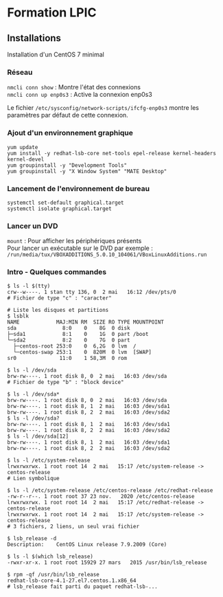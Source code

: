 # Formation LPIC  

## Installations  

Installation d'un CentOS 7 minimal  

### Réseau  

`nmcli conn show` : Montre l'état des connexions  
`nmcli conn up enp0s3` : Active la connexion enp0s3  

Le fichier `/etc/sysconfig/network-scripts/ifcfg-enp0s3` montre les paramètres par défaut de cette connexion.  

### Ajout d'un environnement graphique  

```shell
yum update
yum install -y redhat-lsb-core net-tools epel-release kernel-headers kernel-devel
yum groupinstall -y "Development Tools"
yum groupinstall -y "X Window System" "MATE Desktop"
```

### Lancement de l'environnement de bureau  

```shell
systemctl set-default graphical.target
systemctl isolate graphical.target
```

### Lancer un DVD  

`mount` : Pour afficher les périphériques présents  
Pour lancer un exécutable sur le DVD par exemple : `/run/media/tux/VBOXADDITIONS_5.0.10_104061/VBoxLinuxAdditions.run`  

### Intro - Quelques commandes  

```shell
$ ls -l $(tty)
crw--w----. 1 stan tty 136, 0  2 mai   16:12 /dev/pts/0
# Fichier de type "c" : "caracter"  
```

```shell
# Liste les disques et partitions
$ lsblk
NAME            MAJ:MIN RM  SIZE RO TYPE MOUNTPOINT
sda               8:0    0    8G  0 disk
├─sda1            8:1    0    1G  0 part /boot
└─sda2            8:2    0    7G  0 part
  ├─centos-root 253:0    0  6,2G  0 lvm  /
  └─centos-swap 253:1    0  820M  0 lvm  [SWAP]
sr0              11:0    1 58,3M  0 rom
```

```shell
$ ls -l /dev/sda
brw-rw----. 1 root disk 8, 0  2 mai   16:03 /dev/sda
# Fichier de type "b" : "block device"
```

```shell
$ ls -l /dev/sda*
brw-rw----. 1 root disk 8, 0  2 mai   16:03 /dev/sda
brw-rw----. 1 root disk 8, 1  2 mai   16:03 /dev/sda1
brw-rw----. 1 root disk 8, 2  2 mai   16:03 /dev/sda2
$ ls -l /dev/sda?
brw-rw----. 1 root disk 8, 1  2 mai   16:03 /dev/sda1
brw-rw----. 1 root disk 8, 2  2 mai   16:03 /dev/sda2
$ ls -l /dev/sda[12]
brw-rw----. 1 root disk 8, 1  2 mai   16:03 /dev/sda1
brw-rw----. 1 root disk 8, 2  2 mai   16:03 /dev/sda2
```

```shell
$ ls -l /etc/system-release
lrwxrwxrwx. 1 root root 14  2 mai   15:17 /etc/system-release -> centos-release
# Lien symbolique

$ ls -l /etc/system-release /etc/centos-release /etc/redhat-release
-rw-r--r--. 1 root root 37 23 nov.   2020 /etc/centos-release
lrwxrwxrwx. 1 root root 14  2 mai   15:17 /etc/redhat-release -> centos-release
lrwxrwxrwx. 1 root root 14  2 mai   15:17 /etc/system-release -> centos-release
# 3 fichiers, 2 liens, un seul vrai fichier
```

```shell
$ lsb_release -d
Description:    CentOS Linux release 7.9.2009 (Core)

$ ls -l $(which lsb_release)
-rwxr-xr-x. 1 root root 15929 27 mars   2015 /usr/bin/lsb_release

$ rpm -qf /usr/bin/lsb_release
redhat-lsb-core-4.1-27.el7.centos.1.x86_64
# lsb_release fait parti du paquet redhat-lsb-...
```


